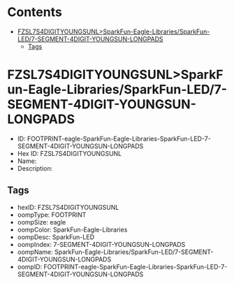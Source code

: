 



Contents
========

* [FZSL7S4DIGITYOUNGSUNL>SparkFun-Eagle-Libraries/SparkFun-LED/7-SEGMENT-4DIGIT-YOUNGSUN-LONGPADS](#fzsl7s4digityoungsunlsparkfun-eagle-librariessparkfun-led7-segment-4digit-youngsun-longpads)
	* [Tags](#tags)

# FZSL7S4DIGITYOUNGSUNL>SparkFun-Eagle-Libraries/SparkFun-LED/7-SEGMENT-4DIGIT-YOUNGSUN-LONGPADS

- ID: FOOTPRINT-eagle-SparkFun-Eagle-Libraries-SparkFun-LED-7-SEGMENT-4DIGIT-YOUNGSUN-LONGPADS
- Hex ID: FZSL7S4DIGITYOUNGSUNL
- Name: 
- Description: 

## Tags

- hexID: FZSL7S4DIGITYOUNGSUNL
- oompType: FOOTPRINT
- oompSize: eagle
- oompColor: SparkFun-Eagle-Libraries
- oompDesc: SparkFun-LED
- oompIndex: 7-SEGMENT-4DIGIT-YOUNGSUN-LONGPADS
- oompName: SparkFun-Eagle-Libraries/SparkFun-LED/7-SEGMENT-4DIGIT-YOUNGSUN-LONGPADS
- oompID: FOOTPRINT-eagle-SparkFun-Eagle-Libraries-SparkFun-LED-7-SEGMENT-4DIGIT-YOUNGSUN-LONGPADS
